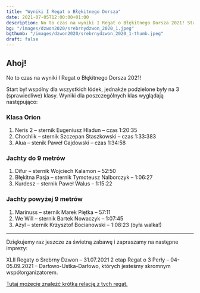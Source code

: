 ```yaml
---
title: "Wyniki I Regat o Błękitnego Dorsza"
date: 2021-07-05T12:00:00+01:00
description: No to czas na wyniki I Regat o Błękitnego Dorsza 2021! Start był wspólny dla wszystkich łódek, jednakże podzielone były na 3 klasy. Wyniki!
bg: "/images/dzwon2020/srebrnydzwon_2020_1.jpeg"
bgthumb: "/images/dzwon2020/srebrnydzwon_2020_1-thumb.jpeg"
draft: false
---
```


## Ahoj!
No to czas na wyniki I Regat o Błękitnego Dorsza 2021!

Start był wspólny dla wszystkich łódek, jednakże podzielone były na 3 (sprawiedliwe) klasy. Wyniki dla poszczególnych klas wyglądają następująco:

### Klasa Orion
1. Neris 2 – sternik Eugeniusz Hladun – czas 1:20:35
1. Chochlik – sternik Szczepan Staszkowski – czas 1:33:383
1. Alua – stenik Paweł Gajdowski – czas 1:34:58

### Jachty do 9 metrów
1. Difur – sternik Wojciech Kalamon – 52:50
1. Błękitna Pasja – sternik Tymoteusz Nalborczyk – 1:06:27
1. Kurdesz – sternik Paweł Walus – 1:15:22

### Jachty powyżej 9 metrów
1. Marinuss – sternik Marek Piętka – 57:11
1. We Will – sternik Bartek Nowaczyk – 1:07:45
1. Azyl – sternik Krzysztof Bocianowski – 1:08:23 (była walka!)

---

Dziękujemy raz jeszcze za świetną zabawę i zapraszamy na następne imprezy:

XLII Regaty o Srebrny Dzwon – 31.07.2021
2 etap Regat o 3 Perły – 04-05.09.2021 – Darłowo-Ustka-Darłowo, których jesteśmy skromnym współorganizatorem.

[Tutaj możecie znaleźć krótką relację z tych regat.](/galerie/dorsz2021)
